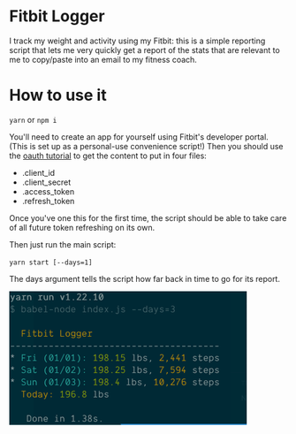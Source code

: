# Fitbit Logger

I track my weight and activity using my Fitbit: this is a simple reporting script that lets me very quickly get a report of the stats that are relevant to me to copy/paste into an email to my fitness coach.

# How to use it

`yarn` or `npm i`

You'll need to create an app for yourself using Fitbit's developer portal. (This is set up as a personal-use convenience script!) Then you should use the [oauth tutorial](https://dev.fitbit.com/apps/oauthinteractivetutorial) to get the content to put in four files:

- .client_id
- .client_secret
- .access_token
- .refresh_token

Once you've one this for the first time, the script should be able to take care of all future token refreshing on its own.

Then just run the main script:

`yarn start [--days=1]`

The days argument tells the script how far back in time to go for its report.

<img src="fitbit-logger-screenshot.png" />
